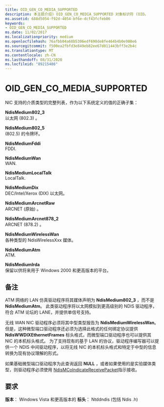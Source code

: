 ```yaml
---
title: OID_GEN_CO_MEDIA_SUPPORTED
description: 本主题介绍) OID_GEN_CO_MEDIA_SUPPORTED 对象标识符 (OID。
ms.assetid: 688d5054-f92d-4054-bf6e-dcf43fcfeb06
keywords:
- OID_GEN_CO_MEDIA_SUPPORTED
ms.date: 11/02/2017
ms.localizationpriority: medium
ms.openlocfilehash: 76afbb04a68b5306edf690de8fe464b4b0e988e6
ms.sourcegitcommit: f500ea2fbfd3e849eb82ee67d011443bff3e2b4c
ms.translationtype: MT
ms.contentlocale: zh-CN
ms.lasthandoff: 08/31/2020
ms.locfileid: "89215486"
---
```

# <a name="oid_gen_co_media_supported"></a>OID_GEN_CO_MEDIA_SUPPORTED

NIC 支持的介质类型的完整列表，作为以下系统定义的值的正确子集：

**NdisMedium802_3**  
以太网 (802.3) 。

**NdisMedium802_5**  
 (802.5) 的令牌环。

**NdisMediumFddi**  
FDDI.

**NdisMediumWan**  
WAN.

**NdisMediumLocalTalk**  
LocalTalk.

**NdisMediumDix**  
DEC/Intel/Xerox (DIX) 以太网。

**NdisMediumArcnetRaw**  
ARCNET (原始) 。

**NdisMediumArcnet878_2**  
ARCNET (878.2) 。

**NdisMediumWirelessWan**  
各种类型的 NdisWirelessXxx 媒体。

**NdisMediumAtm**  
ATM.

**NdisMediumIrda**  
保留以供将来用于 Windows 2000 和更高版本的平台。

## <a name="remarks"></a>备注

ATM 网络的 LAN 仿真驱动程序将其媒体声明为 **NdisMedium802_3** ，而不是 **NdisMediumAtm**。 此类驱动程序将以太网模拟到更高级别的 NDIS 驱动程序，符合 ATM 论坛的 LANE，并提供单信号支持。

无线 WAN NIC 驱动程序必须将其中型类型报告为 **NdisMediumWirelessWan**。 但是，这种微型端口驱动程序还必须为选择此格式的任何绑定协议提供 **NdisWWDIXEthernetFrames** 标头格式，而微型端口驱动程序也可以提供其 NIC 的本机标头格式。 为了支持现有的基于 LAN 的协议，驱动程序编写器可以提供一个 NDIS 中间驱动程序，以将无线 NIC 的本机标头格式和特定于中型的信息转换为现有协议理解的形式。

如果基础微型端口驱动程序为此查询返回 **NULL** ，或者如果使用的是实验媒体类型，则驱动程序必须使用 [NdisMCoIndicateReceivePacket](/previous-versions/windows/hardware/network/ff553455(v=vs.85))指示接收。


## <a name="requirements"></a>要求

**版本**： Windows Vista 和更高版本的 **标头**： Ntddndis (包括 Ndis .h) 
